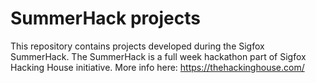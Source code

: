 # SummerHack projects

This repository contains projects developed during the Sigfox SummerHack.
The SummerHack is a full week hackathon part of Sigfox Hacking House initiative. More info here: https://thehackinghouse.com/
